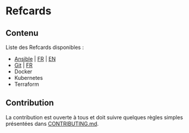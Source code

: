 # Refcards

## Contenu
Liste des Refcards disponibles :
* [Ansible](ansible) | [FR](ansible/FR.md) | [EN](ansible/EN.md)
* [Git](git) | [FR](git/FR.md)
* Docker
* Kubernetes
* Terraform


## Contribution
La contribution est ouverte à tous et doit suivre quelques règles simples présentées dans [CONTRIBUTING.md](CONTRIBUTING.md).